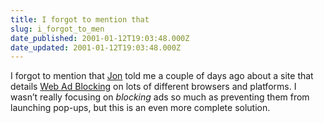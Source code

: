 ```yaml
---
title: I forgot to mention that
slug: i_forgot_to_men
date_published: 2001-01-12T19:03:48.000Z
date_updated: 2001-01-12T19:03:48.000Z
---
```


I forgot to mention that [Jon](http://www.viama.co.uk/blog/index.htm) told me a couple of days ago about a site that details [Web Ad Blocking](http://www.ecst.csuchico.edu/~atman/spam/adblock.shtml) on lots of different browsers and platforms. I wasn’t really focusing on *blocking* ads so much as preventing them from launching pop-ups, but this is an even more complete solution.
